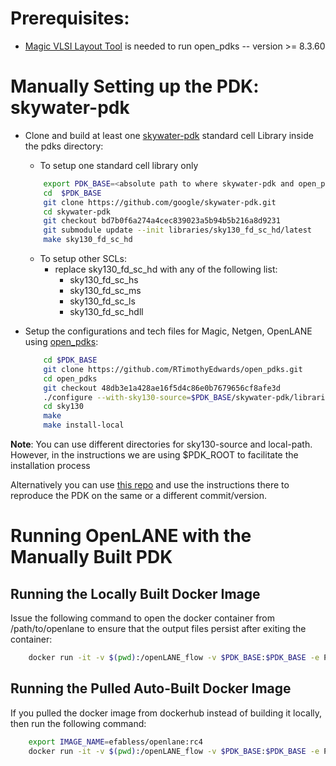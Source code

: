 # Prerequisites:
 - [Magic VLSI Layout Tool](http://opencircuitdesign.com/magic/index.html) is needed to run open_pdks -- version >= 8.3.60

# Manually Setting up the PDK: skywater-pdk

- Clone and build at least one [skywater-pdk](https://github.com/google/skywater-pdk) standard cell Library inside the pdks directory:
    - To setup one standard cell library only

    ```bash
        export PDK_BASE=<absolute path to where skywater-pdk and open_pdks will reside>
        cd  $PDK_BASE
        git clone https://github.com/google/skywater-pdk.git
        cd skywater-pdk
        git checkout bd7b0f6a274a4cec839023a5b94b5b216a8d9231
        git submodule update --init libraries/sky130_fd_sc_hd/latest
        make sky130_fd_sc_hd
    ```
    - To setup other SCLs:
        - replace sky130_fd_sc_hd with any of the following list:
            - sky130_fd_sc_hs
            - sky130_fd_sc_ms
            - sky130_fd_sc_ls
            - sky130_fd_sc_hdll

- Setup the configurations and tech files for Magic, Netgen, OpenLANE using [open_pdks](https://github.com/RTimothyEdwards/open_pdks):

    ```bash
        cd $PDK_BASE
	    git clone https://github.com/RTimothyEdwards/open_pdks.git
        cd open_pdks
        git checkout 48db3e1a428ae16f5d4c86e0b7679656cf8afe3d
        ./configure --with-sky130-source=$PDK_BASE/skywater-pdk/libraries --with-sky130-local-path=$PDK_BASE
		cd sky130
		make
		make install-local
    ```

**Note**: You can use different directories for sky130-source and local-path. However, in the instructions we are using $PDK_ROOT to facilitate the installation process

Alternatively you can use [this repo](https://github.com/efabless/sky130A-prebuilt) and use the instructions there to reproduce the PDK on the same or a different commit/version.

# Running OpenLANE with the Manually Built PDK

## Running the Locally Built Docker Image

Issue the following command to open the docker container from /path/to/openlane to ensure that the output files persist after exiting the container:

```bash
    docker run -it -v $(pwd):/openLANE_flow -v $PDK_BASE:$PDK_BASE -e PDK_ROOT=$PDK_BASE -u $(id -u $USER):$(id -g $USER) openlane:rc4
```

## Running the Pulled Auto-Built Docker Image
If you pulled the docker image from dockerhub instead of building it locally, then run the following command:

```bash
    export IMAGE_NAME=efabless/openlane:rc4
    docker run -it -v $(pwd):/openLANE_flow -v $PDK_BASE:$PDK_BASE -e PDK_ROOT=$PDK_BASE -u $(id -u $USER):$(id -g $USER) $IMAGE_NAME
```

